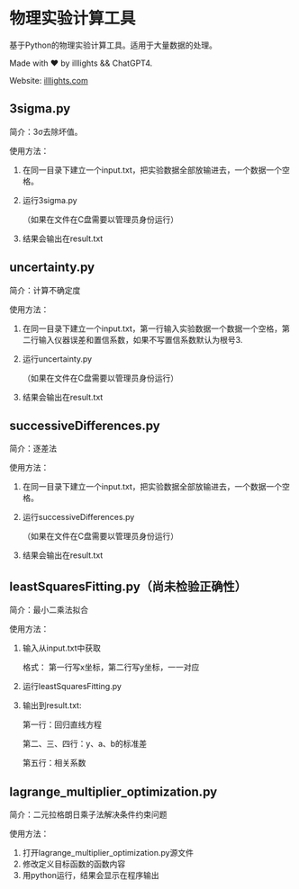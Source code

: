 # 物理实验计算工具
基于Python的物理实验计算工具。适用于大量数据的处理。

Made with ❤️ by illlights && ChatGPT4.

Website: [illlights.com](https://www.illlights.com)



## 3sigma.py

简介：3σ去除坏值。

使用方法：

1. 在同一目录下建立一个input.txt，把实验数据全部放输进去，一个数据一个空格。

2. 运行3sigma.py

   （如果在文件在C盘需要以管理员身份运行）

3. 结果会输出在result.txt



## uncertainty.py

简介：计算不确定度

使用方法：

1. 在同一目录下建立一个input.txt，第一行输入实验数据一个数据一个空格，第二行输入仪器误差和置信系数，如果不写置信系数默认为根号3.

2. 运行uncertainty.py

   （如果在文件在C盘需要以管理员身份运行）

3. 结果会输出在result.txt



## successiveDifferences.py

简介：逐差法

使用方法：

1. 在同一目录下建立一个input.txt，把实验数据全部放输进去，一个数据一个空格。

2. 运行successiveDifferences.py

   （如果在文件在C盘需要以管理员身份运行）

3. 结果会输出在result.txt



## leastSquaresFitting.py（尚未检验正确性）

简介：最小二乘法拟合

使用方法：

1. 输入从input.txt中获取

   格式： 第一行写x坐标，第二行写y坐标，一一对应 

2. 运行leastSquaresFitting.py

3. 输出到result.txt: 

   第一行：回归直线方程 

   第二、三、四行：y、a、b的标准差 

   第五行：相关系数



## lagrange_multiplier_optimization.py

简介：二元拉格朗日乘子法解决条件约束问题

使用方法：

1. 打开lagrange_multiplier_optimization.py源文件
2. 修改定义目标函数的函数内容
3. 用python运行，结果会显示在程序输出

